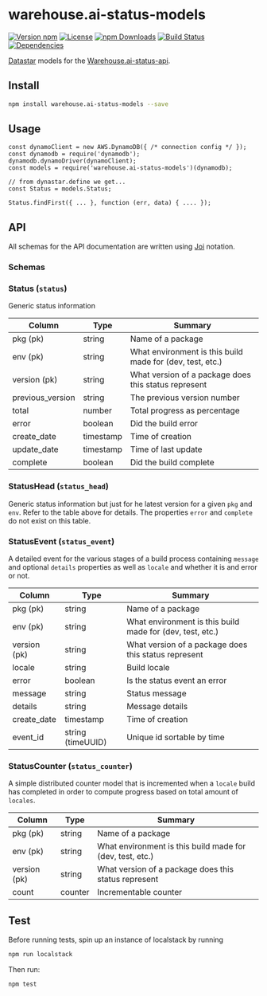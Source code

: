 # warehouse.ai-status-models

[![Version npm](https://img.shields.io/npm/v/warehouse.ai-status-models.svg?style=flat-square)](https://www.npmjs.com/package/warehouse.ai-status-models)
[![License](https://img.shields.io/npm/l/warehouse.ai-status-models.svg?style=flat-square)](https://github.com/warehouseai/warehouse.ai-status-models/blob/master/LICENSE)
[![npm Downloads](https://img.shields.io/npm/dm/warehouse.ai-status-models.svg?style=flat-square)](https://npmcharts.com/compare/warehouse.ai-status-models?minimal=true)
[![Build Status](https://travis-ci.org/warehouseai/warehouse.ai-status-models.svg?branch=master)](https://travis-ci.org/warehouseai/warehouse.ai-status-models)
[![Dependencies](https://img.shields.io/david/warehouseai/warehouse.ai-status-models.svg?style=flat-square)](https://github.com/warehouseai/warehouse.ai-status-models/blob/master/package.json)

[Datastar][dynastar] models for the [Warehouse.ai-status-api].

## Install

```bash
npm install warehouse.ai-status-models --save
```

## Usage

```
const dynamoClient = new AWS.DynamoDB({ /* connection config */ });
const dynamodb = require('dynamodb');
dynamodb.dynamoDriver(dynamoClient);
const models = require('warehouse.ai-status-models')(dynamodb);

// from dynastar.define we get...
const Status = models.Status;

Status.findFirst({ ... }, function (err, data) { .... });
```

## API

All schemas for the API documentation are written using
[Joi][joi] notation.

### Schemas

### Status (`status`)

Generic status information

Column             | Type             | Summary
------------------ | ---------------- | ------------
pkg (pk)           | string           | Name of a package
env (pk)           | string           | What environment is this build made for (dev, test, etc.)
version (pk)       | string           | What version of a package does this status represent
previous_version   | string           | The previous version number
total              | number           | Total progress as percentage
error              | boolean          | Did the build error
create_date        | timestamp        | Time of creation
update_date        | timestamp        | Time of last update
complete           | boolean          | Did the build complete

### StatusHead (`status_head`)

Generic status information but just for he  latest version for a given
`pkg` and `env`. Refer to the table above for details. The properties
`error` and `complete` do not exist on this table.

### StatusEvent (`status_event`)

A detailed event for the various stages of a build process containing `message`
and optional `details` properties as well as `locale` and whether it is and
error or not.

Column             | Type             | Summary
------------------ | ---------------- | ------------
pkg (pk)           | string           | Name of a package
env (pk)           | string           | What environment is this build made for (dev, test, etc.)
version (pk)       | string           | What version of a package does this status represent
locale             | string           | Build locale
error              | boolean          | Is the status event an error
message            | string           | Status message
details            | string           | Message details
create_date        | timestamp        | Time of creation
event_id           | string (timeUUID)| Unique id sortable by time

### StatusCounter (`status_counter`)

A simple distributed counter model that is incremented when a `locale` build
has completed in order to compute progress based on total amount of `locales`.

Column             | Type             | Summary
------------------ | ---------------- | ------------
pkg (pk)           | string           | Name of a package
env (pk)           | string           | What environment is this build made for (dev, test, etc.)
version (pk)       | string           | What version of a package does this status represent
count              | counter          | Incrementable counter

## Test

Before running tests, spin up an instance of localstack by running

```sh
npm run localstack
```

Then run:

```sh
npm test
```

[dynastar]: https://github.com/godaddy/dynastar
[Warehouse.ai-status-api]: https://github.com/godaddy/warehouse.ai-status-api
[joi]: https://github.com/hapijs/joi
